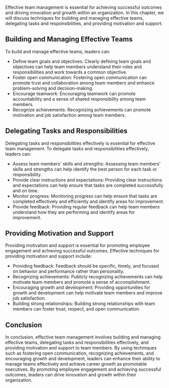 
Effective team management is essential for achieving successful outcomes and driving innovation and growth within an organization. In this chapter, we will discuss techniques for building and managing effective teams, delegating tasks and responsibilities, and providing motivation and support.

Building and Managing Effective Teams
-------------------------------------

To build and manage effective teams, leaders can:

* Define team goals and objectives: Clearly defining team goals and objectives can help team members understand their roles and responsibilities and work towards a common objective.
* Foster open communication: Fostering open communication can promote trust and collaboration among team members and enhance problem-solving and decision-making.
* Encourage teamwork: Encouraging teamwork can promote accountability and a sense of shared responsibility among team members.
* Recognize achievements: Recognizing achievements can promote motivation and job satisfaction among team members.

Delegating Tasks and Responsibilities
-------------------------------------

Delegating tasks and responsibilities effectively is essential for effective team management. To delegate tasks and responsibilities effectively, leaders can:

* Assess team members' skills and strengths: Assessing team members' skills and strengths can help identify the best person for each task or responsibility.
* Provide clear instructions and expectations: Providing clear instructions and expectations can help ensure that tasks are completed successfully and on time.
* Monitor progress: Monitoring progress can help ensure that tasks are completed effectively and efficiently and identify areas for improvement.
* Provide feedback: Providing regular feedback can help team members understand how they are performing and identify areas for improvement.

Providing Motivation and Support
--------------------------------

Providing motivation and support is essential for promoting employee engagement and achieving successful outcomes. Effective techniques for providing motivation and support include:

* Providing feedback: Feedback should be specific, timely, and focused on behavior and performance rather than personality.
* Recognizing achievements: Publicly recognizing achievements can help motivate team members and promote a sense of accomplishment.
* Encouraging growth and development: Providing opportunities for growth and development can help motivate team members and improve job satisfaction.
* Building strong relationships: Building strong relationships with team members can foster trust, respect, and open communication.

Conclusion
----------

In conclusion, effective team management involves building and managing effective teams, delegating tasks and responsibilities effectively, and providing motivation and support to team members. By using techniques such as fostering open communication, recognizing achievements, and encouraging growth and development, leaders can enhance their ability to manage teams effectively and achieve career growth as promotable executives. By promoting employee engagement and achieving successful outcomes, leaders can drive innovation and growth within their organization.
